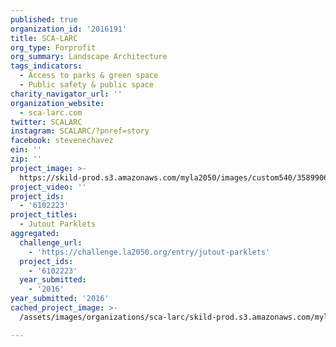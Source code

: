 ```yaml
---
published: true
organization_id: '2016191'
title: SCA-LARC
org_type: Forprofit
org_summary: Landscape Architecture
tags_indicators:
  - Access to parks & green space
  - Public safety & public space
charity_navigator_url: ''
organization_website:
  - sca-larc.com
twitter: SCALARC
instagram: SCALARC/?pnref=story
facebook: stevenechavez
ein: ''
zip: ''
project_image: >-
  https://skild-prod.s3.amazonaws.com/myla2050/images/custom540/3589906913741-team90.jpg
project_video: ''
project_ids:
  - '6102223'
project_titles:
  - Jutout Parklets
aggregated:
  challenge_url:
    - 'https://challenge.la2050.org/entry/jutout-parklets'
  project_ids:
    - '6102223'
  year_submitted:
    - '2016'
year_submitted: '2016'
cached_project_image: >-
  /assets/images/organizations/sca-larc/skild-prod.s3.amazonaws.com/myla2050/images/custom540/3589906913741-team90.jpg

---
```


